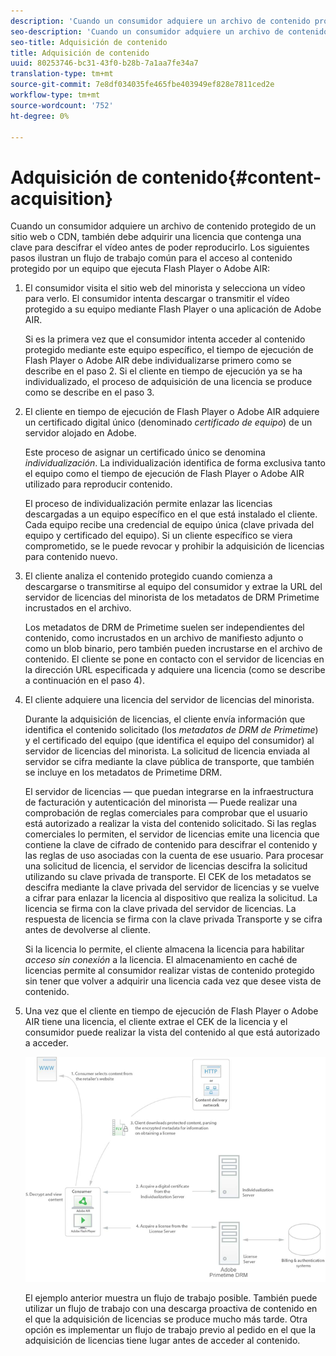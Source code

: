 ```yaml
---
description: 'Cuando un consumidor adquiere un archivo de contenido protegido de un sitio web o CDN, también debe adquirir una licencia que contenga una clave para descifrar el vídeo antes de poder reproducirlo. Los siguientes pasos ilustran un flujo de trabajo común para el acceso al contenido protegido por un equipo que ejecuta Flash Player o Adobe AIR '
seo-description: 'Cuando un consumidor adquiere un archivo de contenido protegido de un sitio web o CDN, también debe adquirir una licencia que contenga una clave para descifrar el vídeo antes de poder reproducirlo. Los siguientes pasos ilustran un flujo de trabajo común para el acceso al contenido protegido por un equipo que ejecuta Flash Player o Adobe AIR '
seo-title: Adquisición de contenido
title: Adquisición de contenido
uuid: 80253746-bc31-43f0-b28b-7a1aa7fe34a7
translation-type: tm+mt
source-git-commit: 7e8df034035fe465fbe403949ef828e7811ced2e
workflow-type: tm+mt
source-wordcount: '752'
ht-degree: 0%

---
```



# Adquisición de contenido{#content-acquisition}

Cuando un consumidor adquiere un archivo de contenido protegido de un sitio web o CDN, también debe adquirir una licencia que contenga una clave para descifrar el vídeo antes de poder reproducirlo. Los siguientes pasos ilustran un flujo de trabajo común para el acceso al contenido protegido por un equipo que ejecuta Flash Player o Adobe AIR:

1. El consumidor visita el sitio web del minorista y selecciona un vídeo para verlo. El consumidor intenta descargar o transmitir el vídeo protegido a su equipo mediante Flash Player o una aplicación de Adobe AIR.

   Si es la primera vez que el consumidor intenta acceder al contenido protegido mediante este equipo específico, el tiempo de ejecución de Flash Player o Adobe AIR debe individualizarse primero como se describe en el paso 2. Si el cliente en tiempo de ejecución ya se ha individualizado, el proceso de adquisición de una licencia se produce como se describe en el paso 3.

1. El cliente en tiempo de ejecución de Flash Player o Adobe AIR adquiere un certificado digital único (denominado *certificado de equipo*) de un servidor alojado en Adobe.

   Este proceso de asignar un certificado único se denomina *individualización*. La individualización identifica de forma exclusiva tanto el equipo como el tiempo de ejecución de Flash Player o Adobe AIR utilizado para reproducir contenido.

   El proceso de individualización permite enlazar las licencias descargadas a un equipo específico en el que está instalado el cliente. Cada equipo recibe una credencial de equipo única (clave privada del equipo y certificado del equipo). Si un cliente específico se viera comprometido, se le puede revocar y prohibir la adquisición de licencias para contenido nuevo.

1. El cliente analiza el contenido protegido cuando comienza a descargarse o transmitirse al equipo del consumidor y extrae la URL del servidor de licencias del minorista de los metadatos de DRM Primetime incrustados en el archivo.

   Los metadatos de DRM de Primetime suelen ser independientes del contenido, como incrustados en un archivo de manifiesto adjunto o como un blob binario, pero también pueden incrustarse en el archivo de contenido. El cliente se pone en contacto con el servidor de licencias en la dirección URL especificada y adquiere una licencia (como se describe a continuación en el paso 4).
1. El cliente adquiere una licencia del servidor de licencias del minorista.

   Durante la adquisición de licencias, el cliente envía información que identifica el contenido solicitado (los *metadatos de DRM de Primetime*) y el certificado del equipo (que identifica el equipo del consumidor) al servidor de licencias del minorista. La solicitud de licencia enviada al servidor se cifra mediante la clave pública de transporte, que también se incluye en los metadatos de Primetime DRM.

   El servidor de licencias — que puedan integrarse en la infraestructura de facturación y autenticación del minorista — Puede realizar una comprobación de reglas comerciales para comprobar que el usuario está autorizado a realizar la vista del contenido solicitado. Si las reglas comerciales lo permiten, el servidor de licencias emite una licencia que contiene la clave de cifrado de contenido para descifrar el contenido y las reglas de uso asociadas con la cuenta de ese usuario. Para procesar una solicitud de licencia, el servidor de licencias descifra la solicitud utilizando su clave privada de transporte. El CEK de los metadatos se descifra mediante la clave privada del servidor de licencias y se vuelve a cifrar para enlazar la licencia al dispositivo que realiza la solicitud. La licencia se firma con la clave privada del servidor de licencias. La respuesta de licencia se firma con la clave privada Transporte y se cifra antes de devolverse al cliente.

   Si la licencia lo permite, el cliente almacena la licencia para habilitar *acceso sin conexión* a la licencia. El almacenamiento en caché de licencias permite al consumidor realizar vistas de contenido protegido sin tener que volver a adquirir una licencia cada vez que desee vista de contenido.

1. Una vez que el cliente en tiempo de ejecución de Flash Player o Adobe AIR tiene una licencia, el cliente extrae el CEK de la licencia y el consumidor puede realizar la vista del contenido al que está autorizado a acceder.

   <!--<a id="fig_s43_gc2_44"></a>-->

   ![](assets/FMRMS_fig01_web.png)

   El ejemplo anterior muestra un flujo de trabajo posible. También puede utilizar un flujo de trabajo con una descarga proactiva de contenido en el que la adquisición de licencias se produce mucho más tarde. Otra opción es implementar un flujo de trabajo previo al pedido en el que la adquisición de licencias tiene lugar antes de acceder al contenido.

